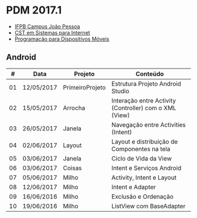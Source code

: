 # PDM 2017.1

- [IFPB Campus João Pessoa](http://www.ifpb.edu.br/campi/campi/joao-pessoa)
- [CST em Sistemas para Internet](http://estudante.ifpb.edu.br/cursos/39)
- [Programação para Dispositivos Móveis](http://pdm.valeriacavalcanti.com.br)

## Android

\# | Data | Projeto | Conteúdo
--- | --- | --- | ---
01 | 12/05/2017 | PrimeiroProjeto | Estrutura Projeto Android Studio
02 | 15/05/2017 | Arrocha | Interação entre Activity (Controller) com o XML (View)
03 | 26/05/2017 | Janela | Navegação entre Activities (Intent)
04 | 02/06/2017 | Layout | Layout e distribuição de Componentes na tela
05 | 03/06/2017 | Janela | Ciclo de Vida da View
06 | 03/06/2017 | Coisas | Intent e Serviços Android
07 | 05/06/2017 | Milho| Activity, Intent e Layout
08 | 12/06/2017 | Milho | Intent e Adapter
09 | 16/06/2016 | Milho | Exclusão e Ordenação
10 | 19/06/2016 | Milho | ListView com BaseAdapter
